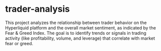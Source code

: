 # trader-analysis
This project analyzes the relationship between trader behavior on the Hyperliquid platform and the overall market sentiment, as indicated by the Fear & Greed Index. The goal is to identify trends or signals in trading activity (like profitability, volume, and leverage) that correlate with market fear or greed.
